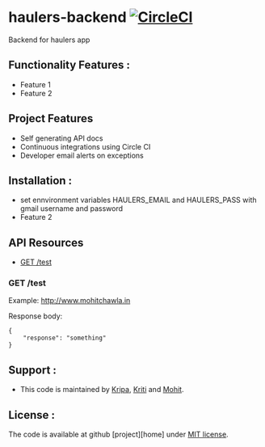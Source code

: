 # haulers-backend [![CircleCI](https://circleci.com/gh/mohit-chawla/haulers-backend.svg?style=svg)](https://circleci.com/gh/mohit-chawla/haulers-backend)
Backend for haulers app

## Functionality Features :
   - Feature 1
   - Feature 2

## Project Features
   - Self generating API docs
   - Continuous integrations using Circle CI
   - Developer email alerts on exceptions


## Installation :
   - set ennvironment variables HAULERS_EMAIL and HAULERS_PASS with gmail username and password
   - Feature 2

## API Resources

  - [GET /test](#get-test)

### GET /test

Example: http://www.mohitchawla.in

Response body:

    {
        "response": "something"
    }


## Support :
  
  - This code is maintained by [Kripa], [Kriti] and [Mohit].
  
  
## License :
  
  The code is available at github [project][home] under [MIT license][4].
  
   [Mohit]: http://www.mohitchawla.in
   [Kriti]: http://www.kritisingh.in
   [Kripa]: https://github.com/coderKr
   [project]: https://github.com/mohit-chawla/haulers-backend
   [4]: http://revolunet.mit-license.org